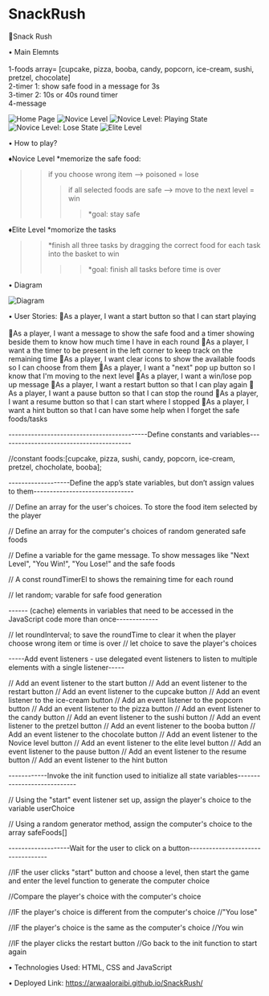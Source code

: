 # SnackRush

🌟Snack Rush

• Main Elemnts</br>
</br>1-foods array= [cupcake, pizza, booba, candy, popcorn, ice-cream, sushi, pretzel, chocolate]
</br>2-timer 1: show safe food in a message for 3s
</br>3-timer 2: 10s or 40s round timer 
</br>4-message 

![Home Page](https://i.imgur.com/6YY6q5V.png)
![Novice Level](https://i.imgur.com/B2q6bX5.png)
![Novice Level: Playing State](https://i.imgur.com/EHsHr13.png)
![Novice Level: Lose State](https://i.imgur.com/I46gJrd.png)
![Elite Level](https://i.imgur.com/Yd0JfHs.png)

• How to play?

♦️Novice Level
*memorize the safe food: 
>>if you choose wrong item --> poisoned = lose
>>>if all selected foods are safe --> move to the next level = win
>>>>*goal: stay safe

♦️Elite Level
*momorize the tasks
>>*finish all three tasks by dragging the correct food for each task into the basket to win
>>>>*goal: finish all tasks before time is over


• Diagram

![Diagram](https://i.imgur.com/Wo0mIRI.png)

• User Stories:
🐞As a player, I want a start button so that I can start playing</br>
</br>🐞As a player, I want a message to show the safe food and a timer showing beside them to know how much time I have in each round
🐞As a player, I want a the timer to be present in the left corner to keep track on the remaining time 
🐞As a player, I want clear icons to show the available foods so I can choose from them 
🐞As a player, I want a "next" pop up button so I know that I'm moving to the next level
🐞As a player, I want a win/lose pop up message
🐞As a player, I want a restart button so that I can play again
🐞As a player, I want a pause button so that I can stop the round
🐞As a player, I want a resume button so that I can start where I stopped
🐞As a player, I want a hint button so that I can have some help when I forget the safe foods/tasks


-------------------------------------------Define constants and variables-----------------------------------------

//constant foods:[cupcake, pizza, sushi, candy, popcorn, ice-cream, pretzel, chocholate, booba];


-------------------Define the app’s state variables, but don’t assign values to them-------------------------------


// Define an array for the user's choices. To store the food item selected by the player

// Define an array for the computer's choices of random generated safe foods

// Define a variable for the game message. To show messages like "Next Level", "You Win!", "You Lose!" and the safe foods

// A const roundTimerEl to shows the remaining time for each round

// let random; varable for safe food generation 



------ (cache) elements in variables that need to be accessed in the JavaScript code more than once-------------


// let roundInterval; to save the roundTime to clear it when the player choose wrong item or time is over
// let choice to save the player's choices 

-----Add event listeners - use delegated event listeners to listen to multiple elements with a single listener-----

// Add an event listener to the start button
// Add an event listener to the restart button
// Add an event listener to the cupcake button
// Add an event listener to the ice-cream button
// Add an event listener to the popcorn button
// Add an event listener to the pizza button
// Add an event listener to the candy button
// Add an event listener to the sushi button
// Add an event listener to the pretzel button
// Add an event listener to the booba button
// Add an event listener to the chocolate button
// Add an event listener to the Novice level button
// Add an event listener to the elite level button
// Add an event listener to the pause button
// Add an event listener to the resume button
// Add an event listener to the hint button

------------Invoke the init function used to initialize all state variables----------------------------


// Using the "start" event listener set up, assign the player's choice to the variable userChoice

// Using a random generator method, assign the computer's choice to the array safeFoods[]

-------------------Wait for the user to click on a button----------------------------------

//IF the user clicks "start" button and choose a level, then start the game and enter the level function to generate the computer choice 

//Compare the player's choice with the computer's choice

//IF the player's choice is different from the computer's choice
       //"You lose" 

//IF the player's choice is the same as the computer's choice
       //You win 

//IF the player clicks the restart button 
       //Go back to the init function to start again

• Technologies Used: HTML, CSS and JavaScript

       
• Deployed Link: https://arwaaloraibi.github.io/SnackRush/



